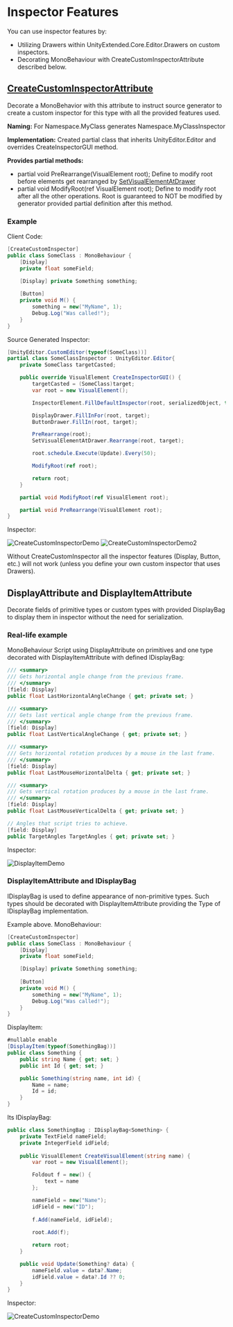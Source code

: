 # Inspector Features
You can use inspector features by:
- Utilizing Drawers within UnityExtended.Core.Editor.Drawers on custom inspectors.
- Decorating MonoBehaviour with CreateCustomInspectorAttribute described below.

## [CreateCustomInspectorAttribute](/src/Runtime/Generators/Attributes/CreateCustomInspectorAttribute.cs)
Decorate a MonoBehavior with this attribute to instruct source generator to create a custom inspector for this type with all the provided features used.

**Naming:**
For Namespace.MyClass generates Namespace.MyClassInspector

**Implementation:**
Created partial class that inherits UnityEditor.Editor and overrides CreateInspectorGUI method.

**Provides partial methods:**
- partial void PreRearrange(VisualElement root); Define to modify root before elements get rearranged by [SetVisualElementAtDrawer](https://github.com/ArtemPindrus/UnityExtended.Core/blob/main/Editor/Drawers/SetVisualElementAtDrawer.cs)
- partial void ModifyRoot(ref VisualElement root); Define to modify root after all the other operations. Root is guaranteed to NOT be modified by generator provided partial definition after this method.

### Example
Client Code:
```cs
[CreateCustomInspector]
public class SomeClass : MonoBehaviour {
    [Display]
    private float someField;

    [Display] private Something something;
    
    [Button]
    private void M() {
        something = new("MyName", 1);
        Debug.Log("Was called!");
    }
}
```

Source Generated Inspector:
```cs
[UnityEditor.CustomEditor(typeof(SomeClass))]
partial class SomeClassInspector : UnityEditor.Editor{
    private SomeClass targetCasted;

    public override VisualElement CreateInspectorGUI() {
        targetCasted = (SomeClass)target;
        var root = new VisualElement();

        InspectorElement.FillDefaultInspector(root, serializedObject, this);

        DisplayDrawer.FillInFor(root, target);
        ButtonDrawer.FillIn(root, target);

        PreRearrange(root);
        SetVisualElementAtDrawer.Rearrange(root, target);

        root.schedule.Execute(Update).Every(50);

        ModifyRoot(ref root);

        return root;
    }

    partial void ModifyRoot(ref VisualElement root);

    partial void PreRearrange(VisualElement root);
}
```

Inspector:

![CreateCustomInspectorDemo](/docs/images/CreateCustomInspectorDemo.png)
![CreateCustomInspectorDemo2](/docs/images/CreateCustomInspectorDemo2.png)

Without CreateCustomInspector all the inspector features (Display, Button, etc.) will not work (unless you define your own custom inspector that uses Drawers).

## DisplayAttribute and DisplayItemAttribute
Decorate fields of primitive types or custom types with provided DisplayBag to display them in inspector without the need for serialization.

### Real-life example
MonoBehaviour Script using DisplayAttribute on primitives and one type decorated with DisplayItemAttribute with defined IDisplayBag:
```cs
/// <summary>
/// Gets horizontal angle change from the previous frame.
/// </summary>
[field: Display]
public float LastHorizontalAngleChange { get; private set; }

/// <summary>
/// Gets last vertical angle change from the previous frame.
/// </summary>
[field: Display]
public float LastVerticalAngleChange { get; private set; }

/// <summary>
/// Gets horizontal rotation produces by a mouse in the last frame.
/// </summary>
[field: Display]
public float LastMouseHorizontalDelta { get; private set; }

/// <summary>
/// Gets vertical rotation produces by a mouse in the last frame.
/// </summary>
[field: Display]
public float LastMouseVerticalDelta { get; private set; }

// Angles that script tries to achieve.
[field: Display]
public TargetAngles TargetAngles { get; private set; }
```

Inspector:

![DisplayItemDemo](/docs/images/DisplayItemDemo.png)

### DisplayItemAttribute and IDisplayBag
IDisplayBag is used to define appearance of non-primitive types.
Such types should be decorated with DisplayItemAttribute providing the Type of IDisplayBag implementation.

Example above.
MonoBehaviour:
```cs
[CreateCustomInspector]
public class SomeClass : MonoBehaviour {
    [Display]
    private float someField;

    [Display] private Something something;
    
    [Button]
    private void M() {
        something = new("MyName", 1);
        Debug.Log("Was called!");
    }
}
```

DisplayItem:
```cs
#nullable enable
[DisplayItem(typeof(SomethingBag))]
public class Something {
    public string Name { get; set; }
    public int Id { get; set; }

    public Something(string name, int id) {
        Name = name;
        Id = id;
    }
}
```

Its IDisplayBag:
```cs
public class SomethingBag : IDisplayBag<Something> {
    private TextField nameField;
    private IntegerField idField;
    
    public VisualElement CreateVisualElement(string name) {
        var root = new VisualElement();

        Foldout f = new() {
            text = name
        };

        nameField = new("Name");
        idField = new("ID");
        
        f.Add(nameField, idField);
        
        root.Add(f);

        return root;
    }

    public void Update(Something? data) {
        nameField.value = data?.Name;
        idField.value = data?.Id ?? 0;
    }
}
```

Inspector:

![CreateCustomInspectorDemo](/docs/images/CreateCustomInspectorDemo.png)

